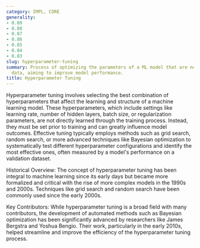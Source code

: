 ```yaml
---
category: IMPL, CORE
generality:
- 0.89
- 0.88
- 0.87
- 0.86
- 0.85
- 0.84
- 0.83
slug: hyperparameter-tuning
summary: Process of optimizing the parameters of a ML model that are not learned from
  data, aiming to improve model performance.
title: Hyperparameter Tuning
---
```


Hyperparameter tuning involves selecting the best combination of hyperparameters that affect the learning and structure of a machine learning model. These hyperparameters, which include settings like learning rate, number of hidden layers, batch size, or regularization parameters, are not directly learned through the training process. Instead, they must be set prior to training and can greatly influence model outcomes. Effective tuning typically employs methods such as grid search, random search, or more advanced techniques like Bayesian optimization to systematically test different hyperparameter configurations and identify the most effective ones, often measured by a model's performance on a validation dataset.

Historical Overview:
The concept of hyperparameter tuning has been integral to machine learning since its early days but became more formalized and critical with the rise of more complex models in the 1990s and 2000s. Techniques like grid search and random search have been commonly used since the early 2000s.

Key Contributors:
While hyperparameter tuning is a broad field with many contributors, the development of automated methods such as Bayesian optimization has been significantly advanced by researchers like James Bergstra and Yoshua Bengio. Their work, particularly in the early 2010s, helped streamline and improve the efficiency of the hyperparameter tuning process.